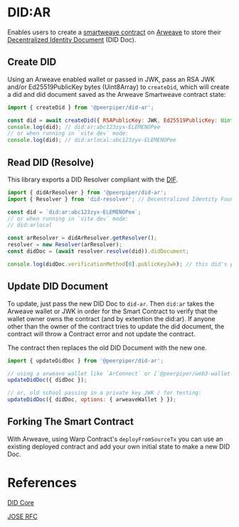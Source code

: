 # DID:AR

Enables users to create a [smartweave contract](https://arweave.medium.com/introducing-smartweave-building-smart-contracts-with-arweave-1fc85cb3b632) on [Arweave](https://www.arweave.org/) to store their [Decentralized Identity Document](https://www.w3.org/TR/did-core/) (DID Doc).

## Create DID

Using an Arweave enabled wallet or passed in JWK, pass an RSA JWK and/or Ed25519PublicKey bytes (Uint8Array) to `createDid`, which will create a did and did document saved as the Arweave Smartweave contract state:

```js
import { createDid } from '@peerpiper/did-ar';

const did = await createDid({ RSAPublicKey: JWK, Ed25519PublicKey: Uint8Array });
console.log(did); // did:ar:abc123zyx-ELEMENOPee
// or when running in `vite dev` mode:
console.log(did); // did:arlocal:abc123zyx-ELEMENOPee
```

## Read DID (Resolve)

This library exports a DID Resolver compliant with the [DIF](https://github.com/decentralized-identity/did-resolver).

```js
import { didArResolver } from '@peerpiper/did-ar';
import { Resolver } from 'did-resolver'; // Decentralized Identity Foundation

const did = `did:ar:abc123zyx-ELEMENOPee`;
// or when running in `vite dev` mode:
// did:arlocal

const arResolver = didArResolver.getResolver();
resolver = new Resolver(arResolver);
const didDoc = (await resolver.resolve(did)).didDocument;

console.log(didDoc.verificationMethod[0].publicKeyJwk); // this did's public key
```

## Update DID Document

To update, just pass the new DID Doc to `did-ar`. Then `did:ar` takes the Arweave wallet or JWK in order for the Smart Contract to verify that the wallet owner owns the contract (and by extention the did:ar). If anyone other than the owner of the contract tries to update the did document, the contract will throw a Contract error and not update the contract.

The contract then replaces the old DID Document with the new one.

```js
import { updateDidDoc } from '@peerpiper/did-ar';

// using a arweave wallet like `ArConnect` or [`@peerpiper/web3-wallet-connector`](https://www.npmjs.com/package/@peerpiper/web3-wallet-connector):
updateDidDoc({ didDoc });

// or, old school passing in a private key JWK / for testing:
updateDidDoc({ didDoc, options: { arweaveWallet } });
```

## Forking The Smart Contract

With Arweave, using Warp Contract's `deployFromSourceTx` you can use an existing deployed contract and add your own initial state to make a new DID Doc.

# References

[DID Core](https://w3c.github.io/did-core/)

[JOSE RFC](https://www.rfc-editor.org/rfc/rfc8037.html#section-2)
